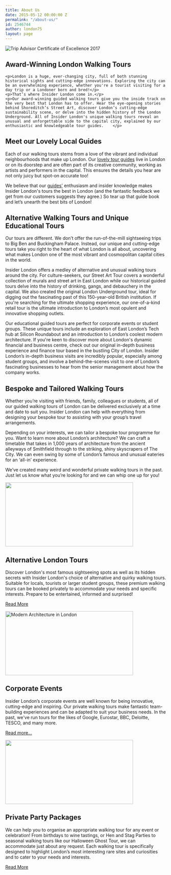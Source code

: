 ```yaml
---
title: About Us
date: 2015-05-12 00:00:00 Z
permalink: "/about-us/"
id: 2546744
author: london75
layout: page
---
```


<!--- Certificate of Excellence --->
<div>
	<img src="/assets/images/2017_COE_Logos_API_178x180_en-US-UK.jpg" alt="Trip Advisor Certificate of Excellence 2017" />
</div>

<!--- Text --->
<div>
	<h2>Award-Winning London Walking Tours</h2>

	<p>London is a huge, ever-changing city, full of both stunning historical sights and cutting-edge innovations. Exploring the city can be an overwhelming experience, whether you're a tourist visiting for a day trip or a Londoner born and bred!</p>
	<p>That’s where Insider London come in.</p>
	<p>Our award-winning guided walking tours give you the inside track on the very best that London has to offer. Hear the eye-opening stories behind Shoreditch’s Street Art, discover London’s cutting-edge sustainability scene, or delve into the hidden history of the London Underground. All of Insider London's unique walking tours reveal an unusual and unforgettable side to the capital city, explained by our enthusiastic and knowledgeable tour guides.	</p>
</div>

<div>
	<h2>Meet our Lovely Local Guides</h2>
	<p>Each of our walking tours stems from a love of the vibrant and individual neighbourhoods that make up London. Our <a href="/tour-guides">lovely tour guides</a> live in London or on its doorstep and are often part of its creative community, working as artists and performers in the capital. This ensures the details you hear are not only juicy but spot-on accurate too!</p>
	<p>We believe that our <a href="/tour-guides">guides'</a> enthusiasm and insider knowledge makes Insider London's tours the best in London (and the fantastic feedback we get from our customers suggests they agree.) So tear up that guide book and let’s unearth the best bits of London!</p>
</div>

<div>
	<h2>Alternative Walking Tours and Unique Educational Tours</h2>
	<p>Our tours are different. We don’t offer the run-of-the-mill sightseeing trips to Big Ben and Buckingham Palace. Instead, our unique and cutting-edge tours take you right to the heart of what London is all about, uncovering what makes London one of the most vibrant and cosmopolitan capital cities in the world.</p>
	<p>Insider London offers a medley of alternative and unusual walking tours around the city. For culture-seekers, our Street Art Tour covers a wonderful collection of murals and street art in East London while our historical guided tours delve into the history of drinking, gangs, and debauchery in the capital. We also created the original London Underground tour, ideal for digging out the fascinating past of this 150-year-old British institution. If you're searching for the ultimate shopping experience, our one-of-a-kind retail tour is the ultimate introduction to London’s most opulent and innovative shopping outlets.</p>
	<p>Our educational guided tours are perfect for corporate events or student groups. These unique tours include an exploration of East London’s Tech hub at Silicon Roundabout and an introduction to London’s coolest modern architecture. If you're keen to discover more about London's dynamic financial and business centre, check out our original in-depth business experience and finance tour based in the bustling City of London. Insider London’s in-depth business visits are incredibly popular, especially among student groups, and involve a behind-the-scenes visit to one of London’s fascinating businesses to hear from the senior management about how the company works.</p>
</div>

<div>
	<h2>Bespoke and Tailored Walking Tours</h2>
	<p>Whether you’re visiting with friends, family, colleagues or students, all of our guided walking tours of London can be delivered exclusively at a time and date to suit you. Insider London can help with everything from designing your bespoke tour to assisting with your group’s travel arrangements.</p>
	<p>Depending on your interests, we can tailor a bespoke tour programme for you. Want to learn more about London’s architecture? We can craft a timetable that takes in 1,000 years of architecture from the ancient alleyways of Smithfield through to the striking, shiny skyscrapers of The City. We can even swing by some of London’s famous and unusual eateries for an ‘all-in’ experience.</p>
	<p>We’ve created many weird and wonderful private walking tours in the past. Just let us know what you’re looking for and we can whip one up for you!</p>
	<img src="/wp-content/uploads/2015/04/5103793738_5df66b09ba_o-400x200.jpeg" width="400" height="200" alt="" title="" />
</div>

<div>
	<h2>Alternative London Tours</h2>
	<p>Discover London's most famous sightseeing spots as well as its hidden secrets with Insider London's choice of alternative and quirky walking tours. Suitable for locals, tourists or larger student groups, these premium walking tours can be booked privately to accommodate your needs and specific interests. Prepare to be entertained, informed and surprised!</p>
	<p><a href="/alternative-london-tours" title="">Read More</a></p>
	<img src="/wp-content/uploads/2015/04/Modern-Architecture-400x200.jpg" width="400" height="200" alt="Modern Architecture in London" title="Modern Architecture in London" />
</div>

<div>
	<h2>Corporate Events</h2>
	<p>Insider London’s corporate events are well known for being innovative, cutting-edge and inspiring. Our private walking tours make fantastic team-building experiences and can be adapted to suit your business needs. In the past, we've run tours for the likes of Google, Eurostar, BBC, Deloitte, TESCO, and many more.</p>
	<p><a href="/corporate-events/">Read more...</a></p>
	<img src="/wp-content/uploads/2015/05/Fotolia_24879531_M-400x200.jpg" width="400" height="200" alt="" title="" />
</div>

<div>
<h2>Private Party Packages</h2>
<p>We can help you to organise an appropriate walking tour for any event or celebration! From birthdays to wine tastings, or Hen and Stag Parties to seasonal walking tours like our Halloween Ghost Tour, we can accommodate just about any request. Each walking tour is specifically designed to highlight London’s most interesting rare sites and curiosities and to cater to your needs and interests.</p>
<p><a href="/special-occasions/" title="" target="_self">Read More</a></p>
</div>